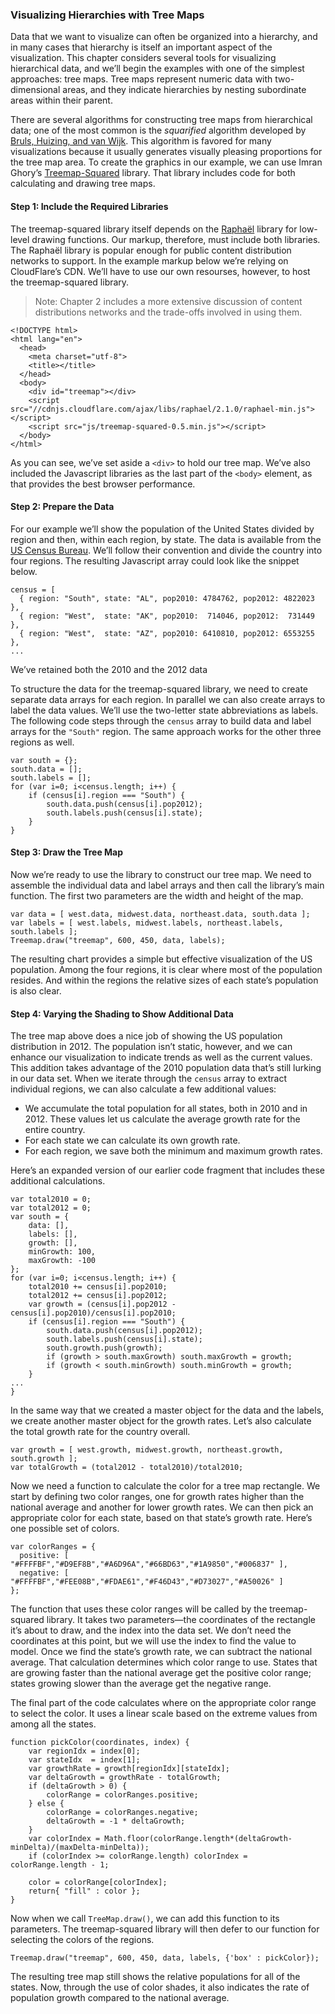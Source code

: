 ### Visualizing Hierarchies with Tree Maps

Data that we want to visualize can often be organized into a hierarchy, and in many cases that hierarchy is itself an important aspect of the visualization. This chapter considers several tools for visualizing hierarchical data, and we’ll begin the examples with one of the simplest approaches: tree maps. Tree maps represent numeric data with two-dimensional areas, and they indicate hierarchies by nesting subordinate areas within their parent.

There are several algorithms for constructing tree maps from hierarchical data; one of the most common is the _squarified_ algorithm developed by [Bruls, Huizing, and van Wijk](http://www.win.tue.nl/~vanwijk/stm.pdf). This algorithm is favored for many visualizations because it usually generates visually pleasing proportions for the tree map area. To create the graphics in our example, we can use Imran Ghory’s [Treemap-Squared](https://github.com/imranghory/treemap-squared) library. That library includes code for both calculating and drawing tree maps.

#### Step 1: Include the Required Libraries

The treemap-squared library itself depends on the [Raphaël](http://raphaeljs.com) library for low-level drawing functions. Our markup, therefore, must include both libraries. The Raphaël library is popular enough for public content distribution networks to support. In the example markup below we’re relying on CloudFlare’s CDN. We’ll have to use our own resourses, however, to host the treemap-squared library.

> Note: Chapter 2 includes a more extensive discussion of content distributions networks and the trade-offs involved in using them.

```language-markup
<!DOCTYPE html>
<html lang="en">
  <head>
    <meta charset="utf-8">
    <title></title>
  </head>
  <body>
    <div id="treemap"></div>
    <script src="//cdnjs.cloudflare.com/ajax/libs/raphael/2.1.0/raphael-min.js"></script>
    <script src="js/treemap-squared-0.5.min.js"></script>
  </body>
</html>
```

As you can see, we’ve set aside a `<div>` to hold our tree map. We’ve also included the Javascript libraries as the last part of the `<body>` element, as that provides the best browser performance.

#### Step 2: Prepare the Data

For our example we’ll show the population of the United States divided by region and then, within each region, by state. The data is available from the [US Census Bureau](http://www.census.gov/popest/data/state/totals/2012/index.html). We’ll follow their convention and divide the country into four regions. The resulting Javascript array could look like the snippet below.

```language-javascript
census = [
  { region: "South", state: "AL", pop2010: 4784762, pop2012: 4822023 },
  { region: "West",  state: "AK", pop2010:  714046, pop2012:  731449 },
  { region: "West",  state: "AZ", pop2010: 6410810, pop2012: 6553255 },
...
```

We’ve retained both the 2010 and the 2012 data

To structure the data for the treemap-squared library, we need to create separate data arrays for each region. In parallel we can also create arrays to label the data values. We’ll use the two-letter state abbreviations as labels. The following code steps through the `census` array to build data and label arrays for the `"South"` region. The same approach works for the other three regions as well.

```language-javascript
var south = {};
south.data = [];
south.labels = [];
for (var i=0; i<census.length; i++) {
    if (census[i].region === "South") {
        south.data.push(census[i].pop2012);
        south.labels.push(census[i].state);
    }
}
```

#### Step 3: Draw the Tree Map

Now we’re ready to use the library to construct our tree map. We need to assemble the individual data and label arrays and then call the library’s main function. The first two parameters are the width and height of the map.

```language-javascript
var data = [ west.data, midwest.data, northeast.data, south.data ];
var labels = [ west.labels, midwest.labels, northeast.labels, south.labels ];
Treemap.draw("treemap", 600, 450, data, labels);
```

The resulting chart provides a simple but effective visualization of the US population. Among the four regions, it is clear where most of the population resides. And within the regions the relative sizes of each state’s population is also clear.

<figure id="treemap-1"></figure>

#### Step 4: Varying the Shading to Show Additional Data

The tree map above does a nice job of showing the US population distribution in 2012. The population isn’t static, however, and we can enhance our visualization to indicate trends as well as the current values. This addition takes advantage of the 2010 population data that’s still lurking in our data set. When we iterate through the `census` array to extract individual regions, we can also calculate a few additional values:

* We accumulate the total population for all states, both in 2010 and in 2012. These values let us calculate the average growth rate for the entire country.
* For each state we can calculate its own growth rate.
* For each region, we save both the minimum and maximum growth rates.

Here’s an expanded version of our earlier code fragment that includes these additional calculations.

```language-javascript
var total2010 = 0;
var total2012 = 0;
var south = {
    data: [],
    labels: [],
    growth: [],
    minGrowth: 100,
    maxGrowth: -100
};
for (var i=0; i<census.length; i++) {
    total2010 += census[i].pop2010;
    total2012 += census[i].pop2012;
    var growth = (census[i].pop2012 - census[i].pop2010)/census[i].pop2010;
    if (census[i].region === "South") {
        south.data.push(census[i].pop2012);
        south.labels.push(census[i].state);
        south.growth.push(growth);
        if (growth > south.maxGrowth) south.maxGrowth = growth;
        if (growth < south.minGrowth) south.minGrowth = growth;
    }
...
}
```

In the same way that we created a master object for the data and the labels, we create another master object for the growth rates. Let’s also calculate the total growth rate for the country overall.

```language-javascript
var growth = [ west.growth, midwest.growth, northeast.growth, south.growth ];
var totalGrowth = (total2012 - total2010)/total2010;
```

Now we need a function to calculate the color for a tree map rectangle. We start by defining two color ranges, one for growth rates higher than the national average and another for lower growth rates. We can then pick an appropriate color for each state, based on that state’s growth rate. Here’s one possible set of colors.

```language-javascript
var colorRanges = { 
  positive: [ "#FFFFBF","#D9EF8B","#A6D96A","#66BD63","#1A9850","#006837" ],
  negative: [ "#FFFFBF","#FEE08B","#FDAE61","#F46D43","#D73027","#A50026" ]
};
```

The function that uses these color ranges will be called by the treemap-squared library. It takes two parameters—the coordinates of the rectangle it’s about to draw, and the index into the data set. We don’t need the coordinates at this point, but we will use the index to find the value to model. Once we find the state’s growth rate, we can subtract the national average. That calculation determines which color range to use. States that are growing faster than the national average get the positive color range; states growing slower than the average get the negative range.

The final part of the code calculates where on the appropriate color range to select the color. It uses a linear scale based on the extreme values from among all the states.

```language-javascript
function pickColor(coordinates, index) {
    var regionIdx = index[0];
    var stateIdx  = index[1];
    var growthRate = growth[regionIdx][stateIdx];
    var deltaGrowth = growthRate - totalGrowth;
    if (deltaGrowth > 0) {
        colorRange = colorRanges.positive;
    } else {
        colorRange = colorRanges.negative;
        deltaGrowth = -1 * deltaGrowth;
    }
    var colorIndex = Math.floor(colorRange.length*(deltaGrowth-minDelta)/(maxDelta-minDelta));
    if (colorIndex >= colorRange.length) colorIndex = colorRange.length - 1;
    
    color = colorRange[colorIndex];
    return{ "fill" : color };
}
```

Now when we call `TreeMap.draw()`, we can add this function to its parameters. The treemap-squared library will then defer to our function for selecting the colors of the regions.

```language-javascript
Treemap.draw("treemap", 600, 450, data, labels, {'box' : pickColor});
```

The resulting tree map still shows the relative populations for all of the states. Now, through the use of color shades, it also indicates the rate of population growth compared to the national average.

<figure id="treemap-2"></figure>


<script>
contentLoaded.done(function() {


var census = [
  { region: "South",      state: "AL",  pop2010:  4784762,  pop2012:  4822023 },
  { region: "West",       state: "AK",  pop2010:   714046,  pop2012:   731449 },
  { region: "West",       state: "AZ",  pop2010:  6410810,  pop2012:  6553255 },
  { region: "South",      state: "AR",  pop2010:  2922750,  pop2012:  2949131 },
  { region: "West",       state: "CA",  pop2010: 37334410,  pop2012: 38041430 },
  { region: "West",       state: "CO",  pop2010:  5048472,  pop2012:  5187582 },
  { region: "Northeast",  state: "CN",  pop2010:  3576616,  pop2012:  3590347 },
  { region: "South",      state: "DE",  pop2010:   899824,  pop2012:   917092 },
  { region: "South",      state: "DC",  pop2010:   604989,  pop2012:   632323 },
  { region: "South",      state: "FL",  pop2010: 18845967,  pop2012: 19317568 },
  { region: "South",      state: "GA",  pop2010:  9714748,  pop2012:  9919945 },
  { region: "West",       state: "HI",  pop2010:  1364274,  pop2012:  1392313 },
  { region: "West",       state: "ID",  pop2010:  1570784,  pop2012:  1595728 },
  { region: "Midwest",    state: "IL",  pop2010: 12840459,  pop2012: 12875255 },
  { region: "Midwest",    state: "IN",  pop2010:  6489856,  pop2012:  6537334 },
  { region: "Midwest",    state: "IA",  pop2010:  3050321,  pop2012:  3074186 },
  { region: "Midwest",    state: "KS",  pop2010:  2858837,  pop2012:  2885905 },
  { region: "South",      state: "KY",  pop2010:  4346655,  pop2012:  4380415 },
  { region: "South",      state: "LA",  pop2010:  4544125,  pop2012:  4601893 },
  { region: "Northeast",  state: "ME",  pop2010:  1327585,  pop2012:  1329192 },
  { region: "South",      state: "MD",  pop2010:  5787998,  pop2012:  5884563 },
  { region: "Northeast",  state: "MA",  pop2010:  6563259,  pop2012:  6646144 },
  { region: "Midwest",    state: "MI",  pop2010:  9877670,  pop2012:  9883360 },
  { region: "Midwest",    state: "MN",  pop2010:  5310737,  pop2012:  5379139 },
  { region: "South",      state: "MS",  pop2010:  2969137,  pop2012:  2984926 },
  { region: "Midwest",    state: "MO",  pop2010:  5996092,  pop2012:  6021988 },
  { region: "West",       state: "MT",  pop2010:   990735,  pop2012:  1005141 },
  { region: "Midwest",    state: "NE",  pop2010:  1829696,  pop2012:  1855525 },
  { region: "West",       state: "NV",  pop2010:  2703758,  pop2012:  2758931 },
  { region: "Northeast",  state: "NH",  pop2010:  1316843,  pop2012:  1320718 },
  { region: "Northeast",  state: "NJ",  pop2010:  8803388,  pop2012:  8864590 },
  { region: "West",       state: "NM",  pop2010:  2064767,  pop2012:  2085538 },
  { region: "Northeast",  state: "NY",  pop2010: 19399242,  pop2012: 19570261 },
  { region: "South",      state: "NC",  pop2010:  9559048,  pop2012:  9752073 },
  { region: "Midwest",    state: "ND",  pop2010:   674363,  pop2012:   699628 },
  { region: "Midwest",    state: "OH",  pop2010: 11538290,  pop2012: 11544225 },
  { region: "South",      state: "OK",  pop2010:  3759482,  pop2012:  3814820 },
  { region: "West",       state: "OR",  pop2010:  3838212,  pop2012:  3899353 },
  { region: "Northeast",  state: "PA",  pop2010: 12711308,  pop2012: 12763536 },
  { region: "Northeast",  state: "RI",  pop2010:  1052769,  pop2012:  1050292 },
  { region: "South",      state: "SC",  pop2010:  4635835,  pop2012:  4723723 },
  { region: "Midwest",    state: "SD",  pop2010:   816223,  pop2012:   833354 },
  { region: "South",      state: "TN",  pop2010:  6356673,  pop2012:  6456243 },
  { region: "South",      state: "TX",  pop2010: 25242683,  pop2012: 26059203 },
  { region: "West",       state: "UT",  pop2010:  2775093,  pop2012:  2855287 },
  { region: "Northeast",  state: "VT",  pop2010:   625916,  pop2012:   626011 },
  { region: "South",      state: "VA",  pop2010:  8025105,  pop2012:  8185867 },
  { region: "West",       state: "WA",  pop2010:  6743636,  pop2012:  6897012 },
  { region: "South",      state: "WV",  pop2010:  1854019,  pop2012:  1855413 },
  { region: "Midwest",    state: "WI",  pop2010:  5689591,  pop2012:  5726398 },
  { region: "West",       state: "WY",  pop2010:   564367,  pop2012:   576412 }
];

var total2010 = 0, total2012 = 0;
var south     = { data:[],labels:[],growth:[],minGrowth:100,maxGrowth: -100 };
var west      = { data:[],labels:[],growth:[],minGrowth:100,maxGrowth: -100 };
var midwest   = { data:[],labels:[],growth:[],minGrowth:100,maxGrowth: -100 };
var northeast = { data:[],labels:[],growth:[],minGrowth:100,maxGrowth: -100 };
for (var i=0; i<census.length; i++) {
    var region;
    total2010 += census[i].pop2010;
    total2012 += census[i].pop2012;
    var growth = (census[i].pop2012 - census[i].pop2010)/census[i].pop2010;
    switch (census[i].region) {
        case "South":     region = south; break;
        case "West":      region = west;  break;
        case "Midwest":   region = midwest; break;
        case "Northeast": region = northeast; break;
    }
    region.data.push(census[i].pop2012);
    region.labels.push(census[i].state);
    region.growth.push(growth);
    if (growth > region.maxGrowth) region.maxGrowth = growth;
    if (growth < region.minGrowth) region.minGrowth = growth;
};

var data   = [ west.data,   midwest.data,   northeast.data,   south.data ];
var labels = [ west.labels, midwest.labels, northeast.labels, south.labels ];
var growth = [ west.growth, midwest.growth, northeast.growth, south.growth ];
var totalGrowth = (total2012 - total2010)/total2010;

Treemap.draw("treemap-1", 600, 440, data, labels);

var colorRanges = { 
  positive: [ "#FFFFBF","#D9EF8B","#A6D96A","#66BD63","#1A9850","#006837" ],
  negative: [ "#FFFFBF","#FEE08B","#FDAE61","#F46D43","#D73027","#A50026" ]
};

var minDelta = Math.min(south.minGrowth, west.minGrowth, midwest.minGrowth, northeast.minGrowth) - totalGrowth;
var maxDelta = Math.max(south.maxGrowth, west.maxGrowth, midwest.maxGrowth, northeast.maxGrowth) - totalGrowth;

function pickColor(coordinates, index) {
    var regionIdx = index[0];
    var stateIdx  = index[1];
    var growthRate = growth[regionIdx][stateIdx];
    var deltaGrowth = growthRate - totalGrowth;
    if (deltaGrowth > 0) {
        colorRange = colorRanges.positive;
    } else {
        colorRange = colorRanges.negative;
        deltaGrowth = -1 * deltaGrowth;
    }
    var colorIndex = Math.floor(colorRange.length*(deltaGrowth-minDelta)/(maxDelta-minDelta));
    if (colorIndex >= colorRange.length) colorIndex = colorRange.length - 1;
    
    color = colorRange[colorIndex];
    return{ "fill" : color };
}

Treemap.draw("treemap-2", 600, 440, data, labels, {'box' : pickColor});


});
</script>

